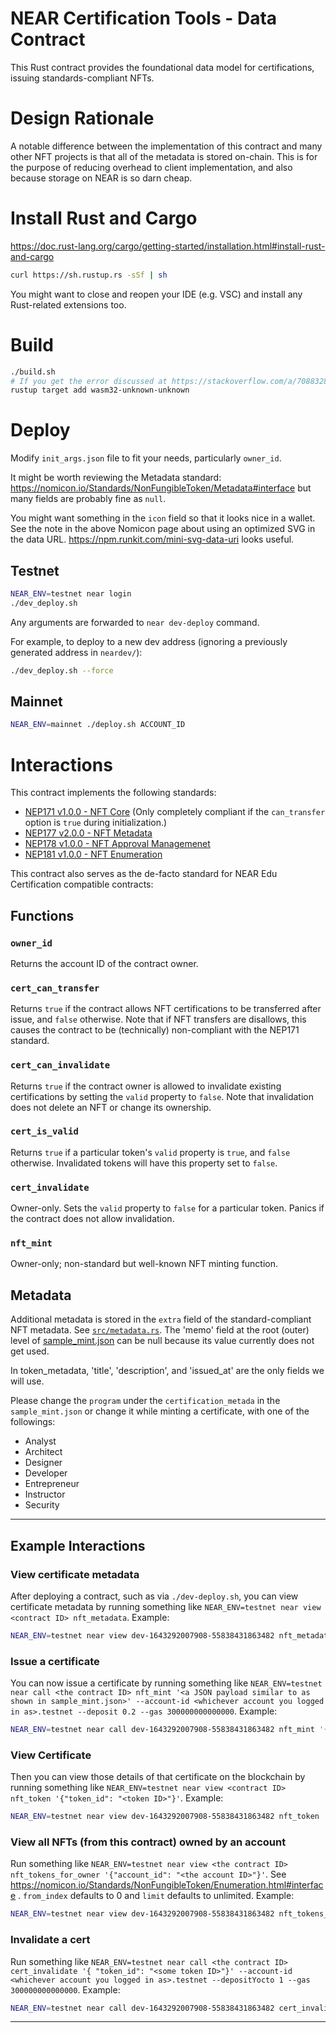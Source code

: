# NEAR Certification Tools - Data Contract

This Rust contract provides the foundational data model for certifications, issuing standards-compliant NFTs.

# Design Rationale

A notable difference between the implementation of this contract and many other NFT projects is that all of the metadata
is stored on-chain. This is for the purpose of reducing overhead to client implementation, and also because storage on
NEAR is so darn cheap.

# Install Rust and Cargo

https://doc.rust-lang.org/cargo/getting-started/installation.html#install-rust-and-cargo

```bash
curl https://sh.rustup.rs -sSf | sh
```

You might want to close and reopen your IDE (e.g. VSC) and install any Rust-related extensions too.

# Build

```bash
./build.sh
# If you get the error discussed at https://stackoverflow.com/a/70883283/470749, try first running:
rustup target add wasm32-unknown-unknown
```

# Deploy

Modify `init_args.json` file to fit your needs, particularly `owner_id`.

It might be worth reviewing the Metadata standard: https://nomicon.io/Standards/NonFungibleToken/Metadata#interface but many fields are probably fine as `null`.

You might want something in the `icon` field so that it looks nice in a wallet. See the note in the above Nomicon page about using an optimized SVG in the data URL. https://npm.runkit.com/mini-svg-data-uri looks useful.

## Testnet

```bash
NEAR_ENV=testnet near login
./dev_deploy.sh
```

Any arguments are forwarded to `near dev-deploy` command.

For example, to deploy to a new dev address (ignoring a previously generated address in `neardev/`):

```bash
./dev_deploy.sh --force
```

## Mainnet

```bash
NEAR_ENV=mainnet ./deploy.sh ACCOUNT_ID
```

# Interactions

This contract implements the following standards:

- [NEP171 v1.0.0 - NFT Core](https://github.com/near/NEPs/blob/master/specs/Standards/NonFungibleToken/Core.md) (Only
  completely compliant if the `can_transfer` option is `true` during initialization.)
- [NEP177 v2.0.0 - NFT Metadata](https://github.com/near/NEPs/blob/master/specs/Standards/NonFungibleToken/Metadata.md)
- [NEP178 v1.0.0 - NFT Approval Managemenet](https://github.com/near/NEPs/blob/master/specs/Standards/NonFungibleToken/ApprovalManagement.md)
- [NEP181 v1.0.0 - NFT Enumeration](https://github.com/near/NEPs/blob/master/specs/Standards/NonFungibleToken/Enumeration.md)

This contract also serves as the de-facto standard for NEAR Edu Certification compatible contracts:

## Functions

### `owner_id`

Returns the account ID of the contract owner.

### `cert_can_transfer`

Returns `true` if the contract allows NFT certifications to be transferred after issue, and `false` otherwise. Note that
if NFT transfers are disallows, this causes the contract to be (technically) non-compliant with the NEP171 standard.

### `cert_can_invalidate`

Returns `true` if the contract owner is allowed to invalidate existing certifications by setting the `valid` property
to `false`. Note that invalidation does not delete an NFT or change its ownership.

### `cert_is_valid`

Returns `true` if a particular token's `valid` property is `true`, and `false` otherwise. Invalidated tokens will have
this property set to `false`.

### `cert_invalidate`

Owner-only. Sets the `valid` property to `false` for a particular token. Panics if the contract does not allow
invalidation.

### `nft_mint`

Owner-only; non-standard but well-known NFT minting function.

## Metadata

Additional metadata is stored in the `extra` field of the standard-compliant NFT metadata.
See [`src/metadata.rs`](src/metadata.rs).
The 'memo' field at the root (outer) level of [sample_mint.json](sample_mint.json) can be null because its value currently does not get used.

In token_metadata, 'title', 'description', and 'issued_at' are the only fields we will use.

Please change the `program` under the `certification_metada` in the `sample_mint.json` or change it while minting a certificate, with one of the followings:

- Analyst
- Architect
- Designer
- Developer
- Entrepreneur
- Instructor
- Security

---

## Example Interactions

### View certificate metadata

After deploying a contract, such as via `./dev-deploy.sh`, you can view certificate metadata by running something like `NEAR_ENV=testnet near view <contract ID> nft_metadata`. Example:

```bash
NEAR_ENV=testnet near view dev-1643292007908-55838431863482 nft_metadata
```

### Issue a certificate

You can now issue a certificate by running something like `NEAR_ENV=testnet near call <the contract ID> nft_mint '<a JSON payload similar to as shown in sample_mint.json>' --account-id <whichever account you logged in as>.testnet --deposit 0.2 --gas 300000000000000`. Example:

```bash
NEAR_ENV=testnet near call dev-1643292007908-55838431863482 nft_mint '{  "token_id": "103216412112497cb6c193152a27c49a",  "receiver_account_id": "hatchet.testnet",  "token_metadata": {    "title": "Certified White Hat Hacker",    "description": "This certifies that the recipient has fulfilled Organization, Inc.s requirements as a white hat hacker.",    "media": null,    "media_hash": null,    "copies": 1,    "issued_at": "2021-11-28 13:00",    "expires_at": null,    "starts_at": null,    "updated_at": null,    "extra": null,    "reference": null,    "reference_hash": null  },  "certification_metadata": {    "authority_id": "john_instructor.near",    "authority_name": "John Instructor",    "program": "Developer",    "program_name": "White hat hacking with transferable certification",    "program_link": "https://near.university",    "program_start_date": null,    "program_end_date": null,    "original_recipient_id": "hatchet.testnet",    "original_recipient_name": "Original Recipient",    "valid": true,    "memo": null  },  "memo": null}' --account-id ryancwalsh.testnet --deposit 0.2 --gas 300000000000000
```

### View Certificate

Then you can view those details of that certificate on the blockchain by running something like `NEAR_ENV=testnet near view <contract ID> nft_token '{"token_id": "<token ID>"}'`. Example:

```bash
NEAR_ENV=testnet near view dev-1643292007908-55838431863482 nft_token '{"token_id": "103216412112497cb6c193152a27c49a"}'
```

### View all NFTs (from this contract) owned by an account

Run something like `NEAR_ENV=testnet near view <the contract ID> nft_tokens_for_owner '{"account_id": "<the account ID>"}'`. See https://nomicon.io/Standards/NonFungibleToken/Enumeration.html#interface . `from_index` defaults to 0 and `limit` defaults to unlimited. Example:

```bash
NEAR_ENV=testnet near view dev-1643292007908-55838431863482 nft_tokens_for_owner '{"account_id": "hatchet.testnet"}'
```

### Invalidate a cert

Run something like `NEAR_ENV=testnet near call <the contract ID> cert_invalidate '{ "token_id": "<some token ID>"}' --account-id <whichever account you logged in as>.testnet --depositYocto 1 --gas 300000000000000`. Example:

```bash
NEAR_ENV=testnet near call dev-1643292007908-55838431863482 cert_invalidate '{ "token_id": "303216412112497cb6c193152a27c49c"}' --account-id ryancwalsh.testnet --depositYocto 1 --gas 300000000000000
```

---
